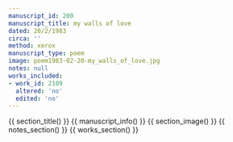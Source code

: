 ```yaml
---
manuscript_id: 200
manuscript_title: my walls of love
dated: 20/2/1983
circa: ''
method: xerox
manuscript_type: poem
image: poem1983-02-20-my_walls_of_love.jpg
notes: null
works_included:
- work_id: 2109
  altered: 'no'
  edited: 'no'
---
```


{{ section_title() }}
{{ manuscript_info() }}
{{ section_image() }}
{{ notes_section() }}
{{ works_section() }}
